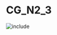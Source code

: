 # CG_N2_3

![include](https://www.plantuml.com/plantuml/svg/XLDDZvj03BtpAqOv4JMvzOHGj4bNNUsXNPIawjbX7705OpHZqcst_UyT9YI4PADoO3psu_dvWmSdOAMjgoYlm3criHbK9ApU8kMV3sT7t02jSP-yx7wWyBIFBgNrqTzWuwbAr859NmSoZ1jyDdcYkTrLU0-s1kBO-jV_eKjJj1N748wxy3Jb0rfB6XSBjUMDM395KEc26VsDZgMezCzyVYupwllmfJLwQ4AunGNK-9syzNE38fx39Kythfao87Iu1dvznpdr6WQ2euwGwIIY5tXIiMRn5ViAyXAiBx10yRMbgUlE7fDPgicdWYtKOCeElQyOv0vyjUFNq9JLYbzxtp7hUDupnU7yJ5N9LpjmlDtTX4TqQCfRVw1QQig9ZO_kBvd7o2SBUyxHm6YC5u2CZR0Rk1hX9FW-FhwBVDOnwOICTD4UEAQg1EsOQAOQTfG3dxwxO7qntunliXvqdPThFb-eoJ0KQdXodX5kVpKu0heIDDfFR2Tg4ypJ9cIM2mjrDptncvJxGRxv9D436jtzl3V6Fm00 "include")  
